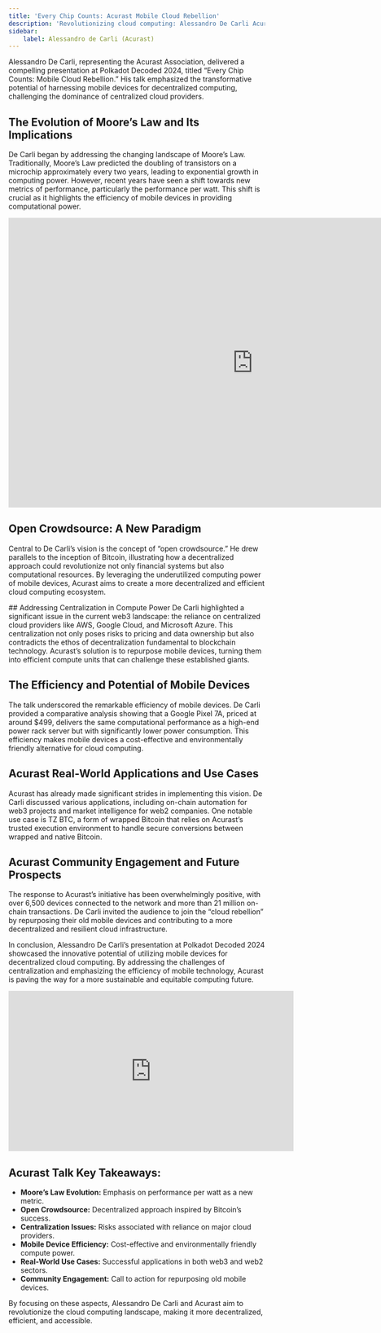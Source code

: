 ```yaml
---
title: 'Every Chip Counts: Acurast Mobile Cloud Rebellion'
description: 'Revolutionizing cloud computing: Alessandro De Carli Acurast leverages mobile devices for decentralized, efficient, and sustainable compute power.'
sidebar:
    label: Alessandro de Carli (Acurast)
---
```


Alessandro De Carli, representing the Acurast Association, delivered a compelling presentation at Polkadot Decoded 2024, titled “Every Chip Counts: Mobile Cloud Rebellion.” His talk emphasized the transformative potential of harnessing mobile devices for decentralized computing, challenging the dominance of centralized cloud providers.

## The Evolution of Moore’s Law and Its Implications
De Carli began by addressing the changing landscape of Moore’s Law. Traditionally, Moore’s Law predicted the doubling of transistors on a microchip approximately every two years, leading to exponential growth in computing power. However, recent years have seen a shift towards new metrics of performance, particularly the performance per watt. This shift is crucial as it highlights the efficiency of mobile devices in providing computational power.

<iframe allowfullscreen="true" frameborder="0" height="569" mozallowfullscreen="true" src="https://docs.google.com/presentation/d/e/2PACX-1vS-bIeVcNi9vEnZL89bNER6S2gY-5hXHH3f3DywiZ9McQdFvRO7zTq5AmOX3Jen2cvXTQfKZlxYMIkZ/embed?start=false&loop=false&delayms=60000" webkitallowfullscreen="true" width="960"></iframe>

## Open Crowdsource: A New Paradigm
Central to De Carli’s vision is the concept of “open crowdsource.” He drew parallels to the inception of Bitcoin, illustrating how a decentralized approach could revolutionize not only financial systems but also computational resources. By leveraging the underutilized computing power of mobile devices, Acurast aims to create a more decentralized and efficient cloud computing ecosystem.

## Addressing Centralization in Compute Power
De Carli highlighted a significant issue in the current web3 landscape: the reliance on centralized cloud providers like AWS, Google Cloud, and Microsoft Azure. This centralization not only poses risks to pricing and data ownership but also contradicts the ethos of decentralization fundamental to blockchain technology. Acurast’s solution is to repurpose mobile devices, turning them into efficient compute units that can challenge these established giants.

## The Efficiency and Potential of Mobile Devices
The talk underscored the remarkable efficiency of mobile devices. De Carli provided a comparative analysis showing that a Google Pixel 7A, priced at around $499, delivers the same computational performance as a high-end power rack server but with significantly lower power consumption. This efficiency makes mobile devices a cost-effective and environmentally friendly alternative for cloud computing.

## Acurast Real-World Applications and Use Cases
Acurast has already made significant strides in implementing this vision. De Carli discussed various applications, including on-chain automation for web3 projects and market intelligence for web2 companies. One notable use case is TZ BTC, a form of wrapped Bitcoin that relies on Acurast’s trusted execution environment to handle secure conversions between wrapped and native Bitcoin.

## Acurast Community Engagement and Future Prospects
The response to Acurast’s initiative has been overwhelmingly positive, with over 6,500 devices connected to the network and more than 21 million on-chain transactions. De Carli invited the audience to join the “cloud rebellion” by repurposing their old mobile devices and contributing to a more decentralized and resilient cloud infrastructure.

In conclusion, Alessandro De Carli’s presentation at Polkadot Decoded 2024 showcased the innovative potential of utilizing mobile devices for decentralized cloud computing. By addressing the challenges of centralization and emphasizing the efficiency of mobile technology, Acurast is paving the way for a more sustainable and equitable computing future.

<iframe allow="accelerometer; autoplay; clipboard-write; encrypted-media; gyroscope; picture-in-picture; web-share" allowfullscreen="" frameborder="0" height="315" referrerpolicy="strict-origin-when-cross-origin" src="https://www.youtube.com/embed/zpy4-0N-i9c?si=X2wg8YDIO1aqQ0j6" title="YouTube video player" width="560"></iframe>

## Acurast Talk Key Takeaways:
- **Moore’s Law Evolution:** Emphasis on performance per watt as a new metric.
- **Open Crowdsource:** Decentralized approach inspired by Bitcoin’s success.
- **Centralization Issues:** Risks associated with reliance on major cloud providers.
- **Mobile Device Efficiency:** Cost-effective and environmentally friendly compute power.
- **Real-World Use Cases:** Successful applications in both web3 and web2 sectors.
- **Community Engagement:** Call to action for repurposing old mobile devices.

By focusing on these aspects, Alessandro De Carli and Acurast aim to revolutionize the cloud computing landscape, making it more decentralized, efficient, and accessible.